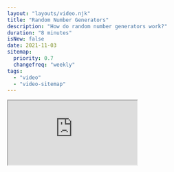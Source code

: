 ```yaml
---
layout: "layouts/video.njk"
title: "Random Number Generators"
description: "How do random number generators work?"
duration: "8 minutes"
isNew: false
date: 2021-11-03
sitemap:
  priority: 0.7
  changefreq: "weekly"
tags:
  - "video"
  - "video-sitemap"
---
```


<iframe class="w-full aspect-video mb-5" src="https://www.youtube.com/embed/nDv3yXdD0rk" title="Random Number Generators"></iframe>
